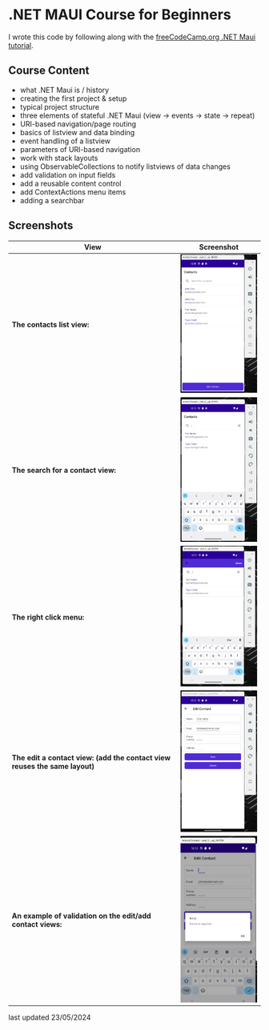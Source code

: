 ﻿# .NET MAUI Course for Beginners

I wrote this code by following along with the [freeCodeCamp.org .NET Maui tutorial](https://www.youtube.com/watch?v=n3tA3Ku65_8).

## Course Content
- what .NET Maui is / history
- creating the first project & setup
- typical project structure
- three elements of stateful .NET Maui (view -> events -> state -> repeat)
- URI-based navigation/page routing
- basics of listview and data binding
- event handling of a listview
- parameters of URI-based navigation
- work with stack layouts
- using ObservableCollections to notify listviews of data changes
- add validation on input fields
- add a reusable content control
- add ContextActions menu items
- adding a searchbar

## Screenshots

| View | Screenshot |
--- | --- |
|**The contacts list view:**|<img src="Resources/Images/ContactsHomePage.png" width="200" alt="Contacts list view"/>|
|**The search for a contact view:**|<img src="Resources/Images/ContactsSearch.png" width="200" alt="Search for contact view"/>|
|**The right click menu:**|<img src="Resources/Images/ContactContextMenu.png" width="200" alt="Contacts context menu/right click view"/>|
|**The edit a contact view: (add the contact view reuses the same layout)**|<img src="Resources/Images/ContactEdit.png" width="200" alt="Edit contact view"/>|
|**An example of validation on the edit/add contact views:**|<img src="Resources/Images/Validation.png" width="200" alt="Validation for edit/add contact view"/>|

last updated 23/05/2024
